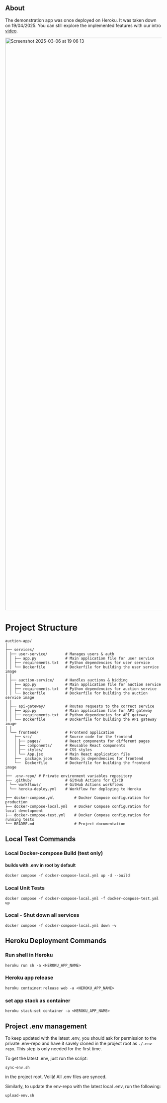 ## About
The demonstration app was once deployed on Heroku. It was taken down on 19/04/2025.
You can still explore the implemented features with our intro [video](https://www.youtube.com/watch?v=zzumh5iMX88).

<img width="1840" alt="Screenshot 2025-03-06 at 19 06 13" src="https://github.com/user-attachments/assets/b6179333-1347-4993-9ef3-57a8264c3903" />

# Project Structure

```
auction-app/
│  
├── services/  
│ ├── user-service/        # Manages users & auth  
│ │ ├── app.py             # Main application file for user service  
│ │ ├── requirements.txt   # Python dependencies for user service  
│ │ └── Dockerfile         # Dockerfile for building the user service image  
│ │  
│ ├── auction-service/     # Handles auctions & bidding  
│ │ ├── app.py             # Main application file for auction service  
│ │ ├── requirements.txt   # Python dependencies for auction service  
│ │ └── Dockerfile         # Dockerfile for building the auction service image  
│ │  
│ ├── api-gateway/         # Routes requests to the correct service  
│ │ ├── app.py             # Main application file for API gateway  
│ │ ├── requirements.txt   # Python dependencies for API gateway  
│ │ └── Dockerfile         # Dockerfile for building the API gateway image  
│ │  
│ └── frontend/            # Frontend application  
│   ├── src/               # Source code for the frontend  
│   │ ├── pages/           # React components for different pages  
│   │ ├── components/      # Reusable React components  
│   │ ├── styles/          # CSS styles  
│   │ └── App.jsx          # Main React application file  
│   ├──  package.json      # Node.js dependencies for frontend  
│   └──  Dockerfile        # Dockerfile for building the frontend image  
│
├── .env-repo/ # Private environment variables repository
├── .github/               # GitHub Actions for CI/CD  
│ └── workflows/           # GitHub Actions workflows  
│ └── heroku-deploy.yml    # Workflow for deploying to Heroku  
│  
├── docker-compose.yml         # Docker Compose configuration for production  
├── docker-compose-local.yml   # Docker Compose configuration for local development  
├── docker-compose-test.yml    # Docker Compose configuration for running tests  
└── README.md                  # Project documentation
```

## Local Test Commands

### Local Docker-compose Build (test only)

#### builds with .env in root by default
```
docker compose -f docker-compose-local.yml up -d --build
```

### Local Unit Tests
```
docker compose -f docker-compose-local.yml -f docker-compose-test.yml up
```

### Local - Shut down all services
```
docker compose -f docker-compose-local.yml down -v
```

## Heroku Deployment Commands

### Run shell in Heroku
```
heroku run sh -a <HEROKU_APP_NAME>
```

### Heroku app release
```
heroku container:release web -a <HEROKU_APP_NAME>
```

### set app stack as container
```
heroku stack:set container -a <HEROKU_APP_NAME>
```

## Project .env management

To keep updated with the latest .env, you should ask for permission to the private .env-repo and have it savely cloned
in the project root as `./.env-repo`. This step is only needed for the first time.

To get the latest .env, just run the script:
```
sync-env.sh
```
in the project root. Voilà! All .env files are synced.

Similarly, to update the env-repo with the latest local .env, run the following:
```
upload-env.sh
```
